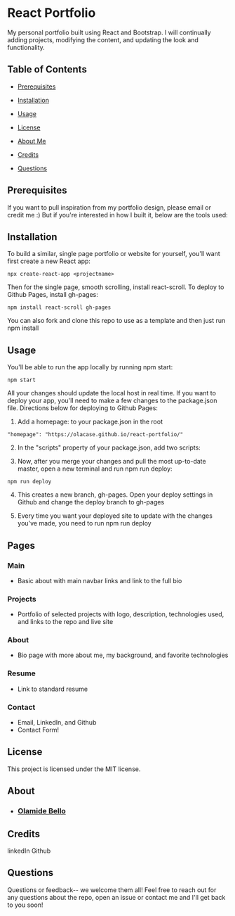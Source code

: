 
# React Portfolio

My personal portfolio built using React and Bootstrap. I will continually adding projects, modifying the content, and updating the look and functionality. 


## Table of Contents 

* [Prerequisites](#prerequisites)

* [Installation](#installation)

* [Usage](#usage)

* [License](#license)

* [About Me](#about)

* [Credits](#credits)
​
* [Questions](#questions)

## Prerequisites

If you want to pull inspiration from my portfolio design, please email or credit me :) But if you're interested in how I built it, below are the tools used:


## Installation

To build a similar, single page portfolio or website for yourself, you'll want first create a new React app:
```
npx create-react-app <projectname>
```

Then for the single page, smooth scrolling, install react-scroll. To deploy to Github Pages, install gh-pages:
```
npm install react-scroll gh-pages
```
You can also fork and clone this repo to use as a template and then just run npm install

## Usage

You'll be able to run the app locally by running npm start:
```
npm start
```
All your changes should update the local host in real time. If you want to deploy your app, you'll need to make a few changes to the package.json file. Directions below for deploying to Github Pages:

1. Add a homepage: <name-of-the-page-deploying-to> to your package.json in the root
  ```
  "homepage": "https://olacase.github.io/react-portfolio/"
  ```
2. In the "scripts" property of your package.json, add two scripts:
  

3. Now, after you merge your changes and pull the most up-to-date master, open a new terminal and run npm run deploy:
```
npm run deploy
```
  
4. This creates a new branch, gh-pages. Open your deploy settings in Github and change the deploy branch to gh-pages


5. Every time you want your deployed site to update with the changes you've made, you need to run npm run deploy

## Pages

### Main
  * Basic about with main navbar links and link to the full bio


### Projects
  * Portfolio of selected projects with logo, description, technologies used, and links to the repo and live site

### About
  * Bio page with more about me, my background, and favorite technologies
  
### Resume
  * Link to standard resume

### Contact
  * Email, LinkedIn, and Github
  * Contact Form!

## License

This project is licensed under the MIT license.

## About

* ### [Olamide Bello](https://github.com/olacase)


## Credits

linkedIn
Github

## Questions

Questions or feedback-- we welcome them all! Feel free to reach out for any questions about the repo, open an issue or contact me and I'll get back to you soon!
